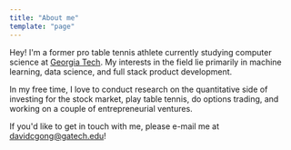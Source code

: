 ```yaml
---
title: "About me"
template: "page"
---
```


Hey! I'm a former pro table tennis athlete currently studying computer science at [Georgia Tech](https://gatech.edu). My interests in the field lie primarily in machine learning, data science, and full stack product development.

In my free time, I love to conduct research on the quantitative side of investing for the stock market, play table tennis, do options trading, and working on a couple of entrepreneurial ventures.

If you'd like to get in touch with me, please e-mail me at [davidcgong@gatech.edu](mailto:davidcgong@gatech.edu)!